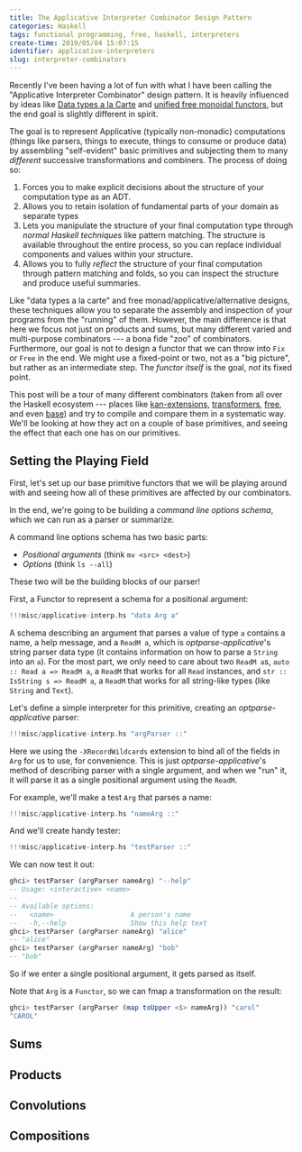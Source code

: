 ```yaml
---
title: The Applicative Interpreter Combinator Design Pattern
categories: Haskell
tags: functional programming, free, haskell, interpreters
create-time: 2019/05/04 15:07:15
identifier: applicative-interpreters
slug: interpreter-combinators
---
```


Recently I've been having a lot of fun with what I have been calling the
"Applicative Interpreter Combinator" design pattern.  It is heavily influenced
by ideas like [Data types a la Carte][dtalc] and [unified free monoidal
functors][ufmf], but the end goal is slightly different in spirit.

[dtalc]: http://www.cs.ru.nl/~W.Swierstra/Publications/DataTypesALaCarte.pdf
[ufmf]:  http://oleg.fi/gists/posts/2018-02-21-single-free.html

The goal is to represent Applicative (typically non-monadic) computations
(things like parsers, things to execute, things to consume or produce data) by
assembling "self-evident" basic primitives and subjecting them to many
*different* successive transformations and combiners.  The process of doing so:

1.  Forces you to make explicit decisions about the structure of your
    computation type as an ADT.
2.  Allows you to retain isolation of fundamental parts of your domain as
    separate types
3.  Lets you manipulate the structure of your final computation type through
    *normal Haskell techniques* like pattern matching.  The structure is
    available throughout the entire process, so you can replace individual
    components and values within your structure.
4.  Allows you to fully *reflect* the structure of your final computation
    through pattern matching and folds, so you can inspect the structure and
    produce useful summaries.

Like "data types a la carte" and free monad/applicative/alternative designs,
these techniques allow you to separate the assembly and inspection of your
programs from the "running" of them.  However, the main difference is that here
we focus not just on products and sums, but many different varied and
multi-purpose combinators --- a bona fide "zoo" of combinators.  Furthermore,
our goal is not to design a functor that we can throw into `Fix` or `Free` in
the end.  We might use a fixed-point or two, not as a "big picture", but rather
as an intermediate step.  The *functor itself* is the goal, *not* its fixed
point.

This post will be a tour of many different combinators (taken from all over the
Haskell ecosystem --- places like [kan-extensions][], [transformers][],
[free][], and even [base][]) and try to compile and compare them in a
systematic way. We'll be looking at how they act on a couple of base
primitives, and seeing the effect that each one has on our primitives.

[kan-extensions]: https://hackage.haskell.org/package/kan-extensions
[transformers]: https://hackage.haskell.org/package/transformers
[free]: https://hackage.haskell.org/package/free
[base]: https://hackage.haskell.org/package/base

Setting the Playing Field
-------------------------

First, let's set up our base primitive functors that we will be playing around
with and seeing how all of these primitives are affected by our combinators.

In the end, we're going to be building a *command line options schema*, which
we can run as a parser or summarize.

A command line options schema has two basic parts:

*   *Positional arguments* (think `mv <src> <dest>`)
*   *Options* (think `ls --all`)

These two will be the building blocks of our parser!

First, a Functor to represent a schema for a positional argument:

```haskell
!!!misc/applicative-interp.hs "data Arg a"
```

A schema describing an argument that parses a value of type `a` contains a
name, a help message, and a `ReadM a`, which is *optparse-applicative*'s string
parser data type (it contains information on how to parse a `String` into an
`a`).  For the most part, we only need to care about two `ReadM a`s, `auto ::
Read a => ReadM a`, a `ReadM` that works for all `Read` instances, and `str ::
IsString s => ReadM a`, a `ReadM` that works for all string-like types (like
`String` and `Text`).

Let's define a simple interpreter for this primitive, creating an
*optparse-applicative* parser:

```haskell
!!!misc/applicative-interp.hs "argParser ::"
```

Here we using the `-XRecordWildcards` extension to bind all of the fields in
`Arg` for us to use, for convenience.  This is just *optparse-applicative*'s
method of describing parser with a single argument, and when we "run" it, it
will parse it as a single positional argument using the `ReadM`.

For example, we'll make a test `Arg` that parses a name:

```haskell
!!!misc/applicative-interp.hs "nameArg ::"
```

And we'll create handy tester:

```haskell
!!!misc/applicative-interp.hs "testParser ::"
```

We can now test it out:

```haskell
ghci> testParser (argParser nameArg) "--help"
-- Usage: <interactive> <name>
--
-- Available options:
--   <name>                   A person's name
--   -h,--help                Show this help text
ghci> testParser (argParser nameArg) "alice"
-- "alice"
ghci> testParser (argParser nameArg) "bob"
-- "bob"
```

So if we enter a single positional argument, it gets parsed as itself.

Note that `Arg` is a `Functor`, so we can fmap a transformation on the result:

```haskell
ghci> testParser (argParser (map toUpper <$> nameArg)) "carol"
"CAROL"
```


Sums
----

Products
--------

Convolutions
------------

Compositions
------------

<!-- # Single Functor Transformers -->

<!-- # Two-functor Transformers -->

<!-- # Monadic Transformers -->


<!-- I'm sure I'm not the first person to -->
<!-- use this type of design and I'm not the first person to study them, -->
<!-- kkkjjjjjjjjjjjjjjjjjjjjjjk -->

<!-- I had the pleasure of working with both the *[servant][]* and -->
<!-- *[optparse-applicative][]* libraries recently, which culminated in the -->
<!-- *[servant-cli][]* library.  At first, I did everything by directly manipulating -->
<!-- a `Parser` type, which is the type of command line argument parsers from -->
<!-- *optparse-applicative*.  However, I ran into an issue very quickly: I needed to -->
<!-- be able to manipulate the *structure* of a command line parser directly --- -->
<!-- deleting and modifying commands, the desire to be able to pattern match, -->
<!-- reflect on the arguments needed, move arguments around, etc.  By working -->
<!-- directly with `Parser`, I threw everything into a black box that I could not -->
<!-- easily inspect.  Have you ever felt like this with IO, or any other -->
<!-- Applicative (parsers or otherwise) you've had to use? -->

<!-- [servant]: https://hackage.haskell.org/package/servant -->
<!-- [optparse-applicative]: https://hackage.haskell.org/package/optparse-applicative -->
<!-- [servant-cli]: https://hackage.haskell.org/package/servant-cli -->

<!-- I realized that I needed to make an algebraic data type that could represent -->
<!-- the *structure* of a command line parser.  I needed an ADT that I could: -->

<!-- *   Pattern match on to modify, shift, and re-arrange components of the parser -->
<!-- *   Reflect to inspect what sort of arguments the parser will ask for, what -->
<!--     command line options are being asked for, etc. -->
<!-- *   Build from on very simple components that I could combine together in a -->
<!--     logical way with semantic combinators. -->
<!-- *   Finally, "run" as an *optparse-applicative* combinator, an interactive -->
<!--     wizard, or generate rich documentation, etc. -->

<!-- During this journey, I ended up falling in love with a pattern I am calling -->
<!-- "Applicative Interpreters a la Carte", that I believe is unique to -->
<!-- Functor and Applicative (that is, explicitly non-monadic) interpreters. -->

<!-- In this post we'll be creating such a structure from simple components using -->
<!-- Applicative Interpreter Combinators such as `Day`, `:*:`, `:+:`, `:*:`, `Ap` -->
<!-- (the free Applicative), `Alt` (the free Alternative), `Coyoneda` (the free -->
<!-- Functor), `Lift` (the free Pointed), and more! We'll also explore fundamental -->
<!-- principles of each combinator as they relate to a bigger picture. -->

<!-- The Goal -->
<!-- -------- -->

<!-- Let's define the overall structure of our command line menu: We will have a -->
<!-- hierarchy of nested sub-command menus that we can dig down.  We can go down a -->
<!-- menu by specifying a "command" (with a catch-all wildcard command), and once we -->
<!-- get down to the action we want, we can finish up by specifying `--option`s. -->

<!-- For example, we can make a command line tool like "git" -->

<!-- * -->
